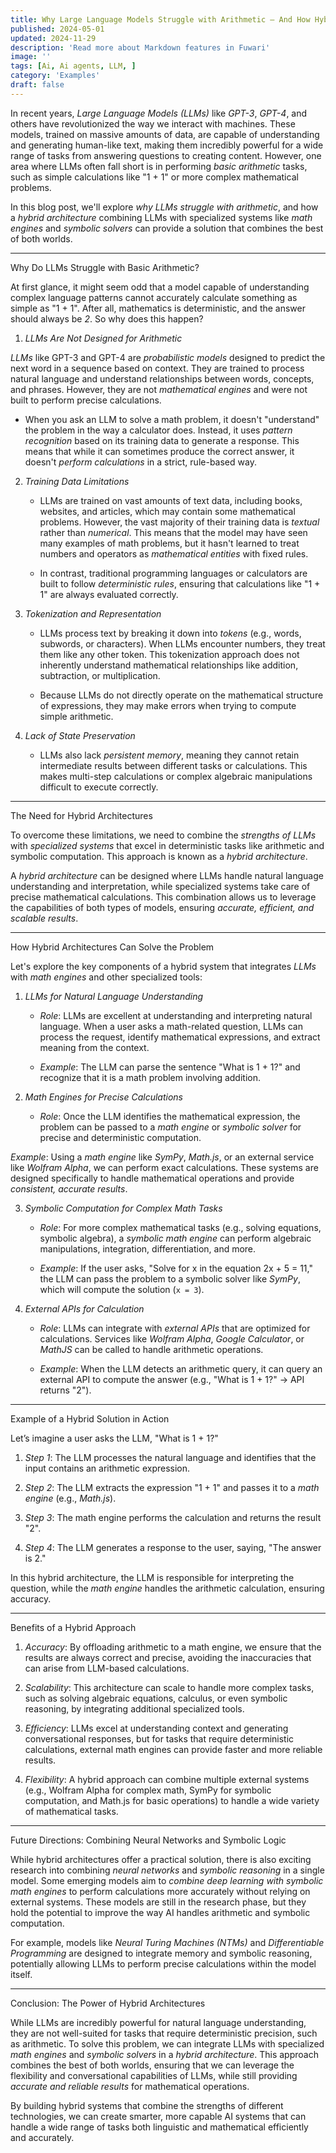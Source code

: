 ```yaml
---
title: Why Large Language Models Struggle with Arithmetic – And How Hybrid Architectures Can Solve the Problem
published: 2024-05-01
updated: 2024-11-29
description: 'Read more about Markdown features in Fuwari'
image: ''
tags: [Ai, Ai agents, LLM, ]
category: 'Examples'
draft: false 
---
```


  

In recent years, *Large Language Models (LLMs)* like *GPT-3*, *GPT-4*, and others have revolutionized the way we interact with machines. These models, trained on massive amounts of data, are capable of understanding and generating human-like text, making them incredibly powerful for a wide range of tasks from answering questions to creating content. However, one area where LLMs often fall short is in performing *basic arithmetic* tasks, such as simple calculations like "1 + 1" or more complex mathematical problems.

  

In this blog post, we'll explore *why LLMs struggle with arithmetic*, and how a *hybrid architecture* combining LLMs with specialized systems like *math engines* and *symbolic solvers* can provide a solution that combines the best of both worlds.

  

---

  

Why Do LLMs Struggle with Basic Arithmetic?

  

At first glance, it might seem odd that a model capable of understanding complex language patterns cannot accurately calculate something as simple as "1 + 1". After all, mathematics is deterministic, and the answer should always be *2*. So why does this happen?

  

1. *LLMs Are Not Designed for Arithmetic*

 *LLMs* like GPT-3 and GPT-4 are *probabilistic models* designed to predict the next word in a sequence based on context. They are trained to process natural language and understand relationships between words, concepts, and phrases. However, they are not *mathematical engines* and were not built to perform precise calculations.

   - When you ask an LLM to solve a math problem, it doesn't "understand" the problem in the way a calculator does. Instead, it uses *pattern recognition* based on its training data to generate a response. This means that while it can sometimes produce the correct answer, it doesn't *perform calculations* in a strict, rule-based way.

  

2. *Training Data Limitations*

   - LLMs are trained on vast amounts of text data, including books, websites, and articles, which may contain some mathematical problems. However, the vast majority of their training data is *textual* rather than *numerical*. This means that the model may have seen many examples of math problems, but it hasn't learned to treat numbers and operators as *mathematical entities* with fixed rules.

   - In contrast, traditional programming languages or calculators are built to follow *deterministic rules*, ensuring that calculations like "1 + 1" are always evaluated correctly.

3. *Tokenization and Representation*

   - LLMs process text by breaking it down into *tokens* (e.g., words, subwords, or characters). When LLMs encounter numbers, they treat them like any other token. This tokenization approach does not inherently understand mathematical relationships like addition, subtraction, or multiplication.

   - Because LLMs do not directly operate on the mathematical structure of expressions, they may make errors when trying to compute simple arithmetic.

  

4. *Lack of State Preservation*

   - LLMs also lack *persistent memory*, meaning they cannot retain intermediate results between different tasks or calculations. This makes multi-step calculations or complex algebraic manipulations difficult to execute correctly. 

  

---

  

The Need for Hybrid Architectures

  

To overcome these limitations, we need to combine the *strengths of LLMs* with *specialized systems* that excel in deterministic tasks like arithmetic and symbolic computation. This approach is known as a *hybrid architecture*.

 A *hybrid architecture* can be designed where LLMs handle natural language understanding and interpretation, while specialized systems take care of precise mathematical calculations. This combination allows us to leverage the capabilities of both types of models, ensuring *accurate, efficient, and scalable results*.

  

---

  

How Hybrid Architectures Can Solve the Problem

  

Let's explore the key components of a hybrid system that integrates *LLMs* with *math engines* and other specialized tools:

  

1. *LLMs for Natural Language Understanding*

   - *Role*: LLMs are excellent at understanding and interpreting natural language. When a user asks a math-related question, LLMs can process the request, identify mathematical expressions, and extract meaning from the context.

   - *Example*: The LLM can parse the sentence "What is 1 + 1?" and recognize that it is a math problem involving addition.

  

2. *Math Engines for Precise Calculations*

   - *Role*: Once the LLM identifies the mathematical expression, the problem can be passed to a *math engine* or *symbolic solver* for precise and deterministic computation.

 *Example*: Using a *math engine* like *SymPy*, *Math.js*, or an external service like *Wolfram Alpha*, we can perform exact calculations. These systems are designed specifically to handle mathematical operations and provide *consistent, accurate results*.

  

3. *Symbolic Computation for Complex Math Tasks*

   - *Role*: For more complex mathematical tasks (e.g., solving equations, symbolic algebra), a *symbolic math engine* can perform algebraic manipulations, integration, differentiation, and more.

   - *Example*: If the user asks, "Solve for x in the equation 2x + 5 = 11," the LLM can pass the problem to a symbolic solver like *SymPy*, which will compute the solution (`x = 3`).

  

4. *External APIs for Calculation*

   - *Role*: LLMs can integrate with *external APIs* that are optimized for calculations. Services like *Wolfram Alpha*, *Google Calculator*, or *MathJS* can be called to handle arithmetic operations.

   - *Example*: When the LLM detects an arithmetic query, it can query an external API to compute the answer (e.g., "What is 1 + 1?" → API returns "2").

  

---

  

Example of a Hybrid Solution in Action

  

Let’s imagine a user asks the LLM, "What is 1 + 1?"

  

1. *Step 1*: The LLM processes the natural language and identifies that the input contains an arithmetic expression.

2. *Step 2*: The LLM extracts the expression "1 + 1" and passes it to a *math engine* (e.g., *Math.js*).

3. *Step 3*: The math engine performs the calculation and returns the result "2".

4. *Step 4*: The LLM generates a response to the user, saying, "The answer is 2."

  

In this hybrid architecture, the LLM is responsible for interpreting the question, while the *math engine* handles the arithmetic calculation, ensuring accuracy.

  

---

  

Benefits of a Hybrid Approach

  

1. *Accuracy*: By offloading arithmetic to a math engine, we ensure that the results are always correct and precise, avoiding the inaccuracies that can arise from LLM-based calculations.

2. *Scalability*: This architecture can scale to handle more complex tasks, such as solving algebraic equations, calculus, or even symbolic reasoning, by integrating additional specialized tools.

3. *Efficiency*: LLMs excel at understanding context and generating conversational responses, but for tasks that require deterministic calculations, external math engines can provide faster and more reliable results.

4. *Flexibility*: A hybrid approach can combine multiple external systems (e.g., Wolfram Alpha for complex math, SymPy for symbolic computation, and Math.js for basic operations) to handle a wide variety of mathematical tasks.

  

---

 Future Directions: Combining Neural Networks and Symbolic Logic

  

While hybrid architectures offer a practical solution, there is also exciting research into combining *neural networks* and *symbolic reasoning* in a single model. Some emerging models aim to *combine deep learning with symbolic math engines* to perform calculations more accurately without relying on external systems. These models are still in the research phase, but they hold the potential to improve the way AI handles arithmetic and symbolic computation.

  

For example, models like *Neural Turing Machines (NTMs)* and *Differentiable Programming* are designed to integrate memory and symbolic reasoning, potentially allowing LLMs to perform precise calculations within the model itself.

  

---

  

Conclusion: The Power of Hybrid Architectures

While LLMs are incredibly powerful for natural language understanding, they are not well-suited for tasks that require deterministic precision, such as arithmetic. To solve this problem, we can integrate LLMs with specialized *math engines* and *symbolic solvers* in a *hybrid architecture*. This approach combines the best of both worlds, ensuring that we can leverage the flexibility and conversational capabilities of LLMs, while still providing *accurate and reliable results* for mathematical operations.

  

By building hybrid systems that combine the strengths of different technologies, we can create smarter, more capable AI systems that can handle a wide range of tasks both linguistic and mathematical efficiently and accurately.